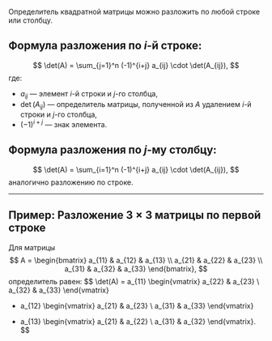 Определитель квадратной матрицы можно разложить по любой строке или столбцу.

## Формула разложения по $i$-й строке:
$$
\det(A) = \sum_{j=1}^n (-1)^{i+j} a_{ij} \cdot \det(A_{ij}),
$$
где:
- $a_{ij}$ — элемент $i$-й строки и $j$-го столбца,
- $\det(A_{ij})$ — определитель матрицы, полученной из $A$ удалением $i$-й строки и $j$-го столбца,
- $(-1)^{i+j}$ — знак элемента.

## Формула разложения по $j$-му столбцу:
$$
\det(A) = \sum_{i=1}^n (-1)^{i+j} a_{ij} \cdot \det(A_{ij}),
$$
аналогично разложению по строке.

---

## Пример: Разложение $3 \times 3$ матрицы по первой строке

Для матрицы
$$
A = 
\begin{bmatrix}
a_{11} & a_{12} & a_{13} \\
a_{21} & a_{22} & a_{23} \\
a_{31} & a_{32} & a_{33}
\end{bmatrix},
$$
определитель равен:
$$
\det(A) = a_{11} 
\begin{vmatrix}
a_{22} & a_{23} \\
a_{32} & a_{33}
\end{vmatrix}
- a_{12}
\begin{vmatrix}
a_{21} & a_{23} \\
a_{31} & a_{33}
\end{vmatrix}
+ a_{13}
\begin{vmatrix}
a_{21} & a_{22} \\
a_{31} & a_{32}
\end{vmatrix}.
$$

